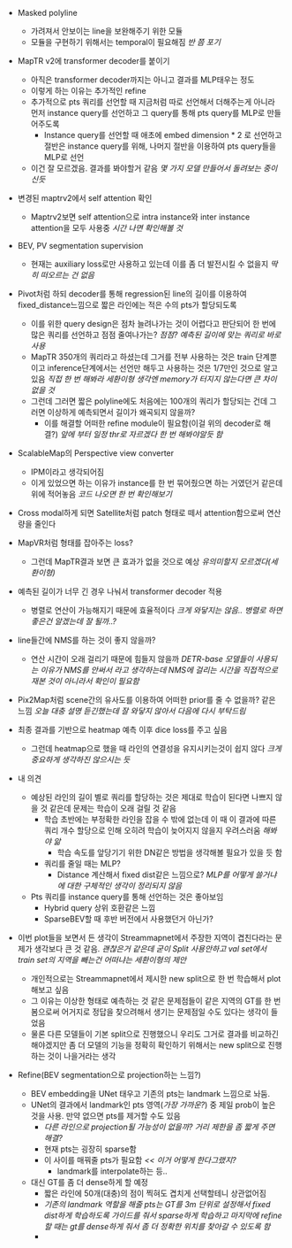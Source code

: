 - Masked polyline
	- 가려져서 안보이는 line을 보완해주기 위한 모듈
	- 모듈을 구현하기 위해서는 temporal이 필요해짐 *반 쯤 포기*
- MapTR v2에 transformer decoder를 붙이기
	- 아직은 transformer decoder까지는 아니고 결과를 MLP태우는 정도
	- 이렇게 하는 이유는 추가적인 refine
	- 추가적으로 pts 쿼리를 선언할 때 지금처럼 따로 선언해서 더해주는게 아니라 먼저 instance query를 선언하고 그 query를 통해 pts query를 MLP로 만들어주도록
		- Instance query를 선언할 때 애초에 embed dimension * 2 로 선언하고 절반은 instance query를 위해, 나머지 절반을 이용하여 pts query들을 MLP로 선언
	- 이건 잘 모르겠음. 결과를 봐야할거 같음 *몇 가지 모델 만들어서 돌려보는 중이신듯*
- 변경된 maptrv2에서 self attention 확인
	- Maptrv2보면 self attention으로 intra instance와 inter instance attention을 모두 사용중 *시간 나면 확인해볼 것*
- BEV, PV segmentation supervision
	- 현재는 auxiliary loss로만 사용하고 있는데 이를 좀 더 발전시킬 수 없을지 *딱히 떠오르는 건 없음*
- Pivot처럼 하되 decoder를 통해 regression된 line의 길이를 이용하여 fixed_distance느낌으로 짧은 라인에는 적은 수의 pts가 할당되도록
	- 이를 위한 query design은 점차 늘려나가는 것이 어렵다고 판단되어 한 번에 많은 쿼리를 선언하고 점점 줄여나가는? *점점? 예측된 길이에 맞는 쿼리로 바로 사용*
	- MapTR 350개의 쿼리라고 하셨는데 그거를 전부 사용하는 것은 train 단계뿐이고 inference단계에서는 선언만 해두고 사용하는 것은 1/7만인 것으로 알고 있음 *직접 한 번 해봐라 세환이형 생각엔 memory가 터지지 않는다면 큰 차이 없을 것*
	- 그런데 그러면 짧은 polyline에도 처음에는 100개의 쿼리가 할당되는 건데 그러면 이상하게 예측되면서 길이가 왜곡되지 않을까?
		- 이를 해결할 어떠한 refine module이 필요함(이걸 위의 decoder로 해결?)  *앞에 부터 일정 thr로 자르겠다 한 번 해봐야알듯 함*
- ScalableMap의 Perspective view converter
	- IPM이라고 생각되어짐
	- 이게 있었으면 하는 이유가 instance를 한 번 묶어줬으면 하는 거였던거 같은데 위에 적어놓음 *코드 나오면 한 번 확인해보기*
- Cross modal하게 되면 Satellite처럼 patch 형태로 떼서 attention함으로써 연산량을 줄인다
- MapVR처럼 형태를 잡아주는 loss?
	- 그런데 MapTR결과 보면 큰 효과가 없을 것으로 예상 *유의미할지 모르겠다(세환이형)*
- 예측된 길이가 너무 긴 경우 나눠서 transformer decoder 적용
	- 병렬로 연산이 가능해지기 때문에 효율적이다 *크게 와닿지는 않음.. 병렬로 하면 좋은건 알겠는데 잘 될까..?*
- line들간에 NMS를 하는 것이 좋지 않을까?
	- 연산 시간이 오래 걸리기 때문에 힘들지 않을까  *DETR-base 모델들이 사용되는 이유가 NMS를 안써서 라고 생각하는데 NMS에 걸리는 시간을 직접적으로 재본 것이 아니라서 확인이 필요함*
- Pix2Map처럼 scene간의 유사도를 이용하여 어떠한 prior를 줄 수 없을까? 같은 느낌 *오늘 대충 설명 듣긴했는데 잘 와닿지 않아서 다음에 다시 부탁드림*
- 최종 결과를 기반으로 heatmap 예측 이후 dice loss를 주고 싶음
	- 그런데 heatmap으로 했을 때 라인의 연결성을 유지시키는것이 쉽지 않다 *크게 중요하게 생각하진 않으시는 듯*



- 내 의견
	- 예상된 라인의 길이 별로 쿼리를 할당하는 것은 제대로 학습이 된다면 나쁘지 않을 것 같은데 문제는 학습이 오래 걸릴 것 같음
		- 학습 초반에는 부정확한 라인을 잡을 수 밖에 없는데 이 때 이 결과에 따른 쿼리 개수 할당으로 인해 오히려 학습이 늦어지지 않을지 우려스러움 *해봐야 앎*
			- 학습 속도를 앞당기기 위한 DN같은 방법을 생각해볼 필요가 있을 듯 함
		- 쿼리를 줄일 때는 MLP?
			- Distance 계산해서 fixed dist같은 느낌으로? *MLP를 어떻게 쓸거냐에 대한 구체적인 생각이 정리되지 않음*
	- Pts 쿼리를 instance query를 통해 선언하는 것은 좋아보임
		- Hybrid query 상위 호환같은 느낌
		- SparseBEV할 때 후반 버전에서 사용했던거 아닌가?
- 이번 plot들을 보면서 든 생각이 Streammapnet에서 주장한 지역이 겹친다라는 문제가 생각보다 큰 것 같음. *괜찮은거 같은데 굳이 Split 사용안하고 val set에서 train set의 지역을 빼는건 어떠냐는 세환이형의 제안*
	- 개인적으로는 Streammapnet에서 제시한 new split으로 한 번 학습해서 plot해보고 싶음
	- 그 이유는 이상한 형태로 예측하는 것 같은 문제점들이 같은 지역의 GT를 한 번 봄으로써 어거지로 정답을 찾으려해서 생기는 문제점일 수도 있다는 생각이 들었음
	- 물론 다른 모델들이 기본 split으로 진행했으니 우리도 그거로 결과를 비교하긴 해야겠지만 좀 더 모델의 기능을 정확히 확인하기 위해서는 new split으로 진행하는 것이 나을거라는 생각

- Refine(BEV segmentation으로 projection하는 느낌?)
	- BEV embedding을 UNet 태우고 기존의 pts는 landmark 느낌으로 놔둠.
	- UNet의 결과에서 landmark인 pts 영역(*가장 가까운?*) 중 제일 prob이 높은 것을 사용. 만약 없으면 pts를 제거할 수도 있음
		- *다른 라인으로 projection될 가능성이 없을까? 거리 제한을 좀 짧게 주면 해결?*
		- 현재 pts는 굉장히 sparse함
		- 이 사이를 매꿔줄 pts가 필요함 *<< 이거 어떻게 한다그랬지?*
			- landmark를 interpolate하는 등..
	- 대신 GT를 좀 더 dense하게 할 예정
		- 짧은 라인에 50개(대충)의 점이 찍혀도 겹치게 선택할테니 상관없어짐
		- *기존의 landmark 역할을 해줄 pts는 GT를 3m 단위로 설정해서 fixed dist하게 학습하도록 가이드를 줘서 sparse하게 학습하고 마지막에 refine할 때는 gt를 dense하게 줘서 좀 더 정확한 위치를 찾아갈 수 있도록 함*
		- 